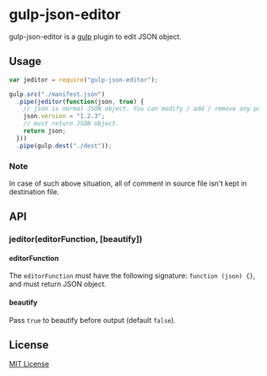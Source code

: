 # gulp-json-editor

gulp-json-editor is a [gulp](https://github.com/wearefractal/gulp) plugin to edit JSON object.

## Usage
```javascript
var jeditor = require("gulp-json-editor");

gulp.src("./manifest.json")
  .pipe(jeditor(function(json, true) {
    // json is normal JSON object. You can modify / add / remove any properties.
    json.version = "1.2.3";
    // must return JSON object.
    return json;
  }))
  .pipe(gulp.dest("./dest"));
```

### Note
In case of such above situation, all of comment in source file isn't kept in destination file.

## API
### jeditor(editorFunction, [beautify])
#### editorFunction
The `editorFunction` must have the following signature: `function (json) {}`, and must return JSON object.

#### beautify
Pass `true` to beautify before output (default `false`).

## License
[MIT License](http://en.wikipedia.org/wiki/MIT_License)
